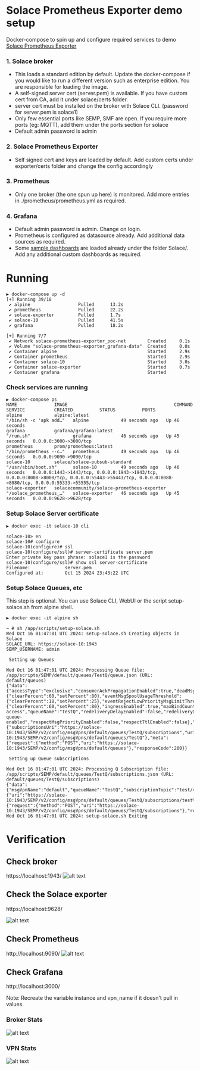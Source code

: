 # Solace Prometheus Exporter demo setup

Docker-compose to spin up and configure required services to demo [Solace Prometheus Exporter](https://github.com/swayvil/solace-prometheus-exporter)

### 1. Solace broker 
- This loads a standard edition by default. Update the docker-compose if you would like to run a different version such as enterprise edition. You are responsible for loading the image.
- A self-signed server cert (server.pem) is available. If you have custom cert from CA, add it under solace/certs folder.
- server cert must be installed on the broker with Solace CLI. (password for server.pem is solace1)
- Only few essential ports like SEMP, SMF are open. If you require more ports (eg: MQTT), add them under the ports section for solace
- Default admin password is admin

### 2. Solace Prometheus Exporter
- Self signed cert and keys are loaded by default. Add custom certs under exporter/certs folder and change the config accordingly

### 3. Prometheus
- Only one broker (the one spun up here) is monitored. Add more entries in ./prometheus/prometheus.yml as required.

### 4. Grafana
- Default admin password is admin. Change on login.
- Prometheus is configured as datasource already. Add additional data sources as required.
- Some [sample dashboards](https://github.com/swayvil/solace-prometheus-exporter/tree/master/grafana) are loaded already under the folder Solace/. Add any additional custom dashboards as required.

# Running

```
▶ docker-compose up -d
[+] Running 39/18
 ✔ alpine                  Pulled      13.2s
 ✔ prometheus              Pulled      22.2s
 ✔ solace-exporter         Pulled      1.7s
 ✔ solace-10               Pulled      41.5s
 ✔ grafana                 Pulled      18.2s

[+] Running 7/7
 ✔ Network solace-prometheus-exporter_poc-net        Created     0.1s
 ✔ Volume "solace-prometheus-exporter_grafana-data"  Created     0.0s
 ✔ Container alpine                                  Started     2.9s
 ✔ Container prometheus                              Started     2.9s
 ✔ Container solace-10                               Started     3.0s
 ✔ Container solace-exporter                         Started     0.7s
 ✔ Container grafana                                 Started
```
### Check services are running

```
▶ docker-compose ps
NAME              IMAGE                                        COMMAND                  SERVICE           CREATED          STATUS          PORTS
alpine            alpine:latest                                "/bin/sh -c 'apk add…"   alpine            49 seconds ago   Up 46 seconds
grafana           grafana/grafana:latest                       "/run.sh"                grafana           46 seconds ago   Up 45 seconds   0.0.0.0:3000->3000/tcp
prometheus        prom/prometheus:latest                       "/bin/prometheus --c…"   prometheus        49 seconds ago   Up 46 seconds   0.0.0.0:9090->9090/tcp
solace-10         solace/solace-pubsub-standard                "/usr/sbin/boot.sh"      solace-10         49 seconds ago   Up 46 seconds   0.0.0.0:1443->1443/tcp, 0.0.0.0:1943->1943/tcp, 0.0.0.0:8008->8008/tcp, 0.0.0.0:55443->55443/tcp, 0.0.0.0:8088->8080/tcp, 0.0.0.0:55333->55555/tcp
solace-exporter   solacecommunity/solace-prometheus-exporter   "/solace_prometheus_…"   solace-exporter   46 seconds ago   Up 45 seconds   0.0.0.0:9628->9628/tcp
```

### Setup Solace Server certificate

```
▶ docker exec -it solace-10 cli

solace-10> en
solace-10# configure
solace-10(configure)# ssl
solace-10(configure/ssl)# server-certificate server.pem
Enter private key pass phrase: solace1 is the password
solace-10(configure/ssl)# show ssl server-certificate
Filename:             server.pem
Configured at:        Oct 15 2024 23:43:22 UTC
```

### Setup Solace Queues, etc
This step is optional. You can use Solace CLI, WebUI or the script setup-solace.sh from alpine shell.

```
▶ docker exec -it alpine sh

~ # sh /app/scripts/setup-solace.sh
Wed Oct 16 01:47:01 UTC 2024: setup-solace.sh Creating objects in Solace
SOLACE_URL: https://solace-10:1943
SEMP_USERNAME: admin

 Setting up Queues

Wed Oct 16 01:47:01 UTC 2024: Processing Queue file: /app/scripts/SEMP/default/queues/TestQ/queue.json (URL: default/queues)
{"data":{"accessType":"exclusive","consumerAckPropagationEnabled":true,"deadMsgQueue":"#DEAD_MSG_QUEUE","deliveryCountEnabled":false,"deliveryDelay":0,"egressEnabled":true,"eventBindCountThreshold":{"clearPercent":60,"setPercent":80},"eventMsgSpoolUsageThreshold":{"clearPercent":18,"setPercent":25},"eventRejectLowPriorityMsgLimitThreshold":{"clearPercent":60,"setPercent":80},"ingressEnabled":true,"maxBindCount":1000,"maxDeliveredUnackedMsgsPerFlow":10000,"maxMsgSize":10000000,"maxMsgSpoolUsage":5000,"maxRedeliveryCount":0,"maxTtl":0,"msgVpnName":"default","owner":"default","partitionCount":0,"partitionRebalanceDelay":5,"partitionRebalanceMaxHandoffTime":3,"permission":"no-access","queueName":"TestQ","redeliveryDelayEnabled":false,"redeliveryDelayInitialInterval":1000,"redeliveryDelayMaxInterval":64000,"redeliveryDelayMultiplier":200,"redeliveryEnabled":true,"rejectLowPriorityMsgEnabled":false,"rejectLowPriorityMsgLimit":0,"rejectMsgToSenderOnDiscardBehavior":"when-queue-enabled","respectMsgPriorityEnabled":false,"respectTtlEnabled":false},"links":{"subscriptionsUri":"https://solace-10:1943/SEMP/v2/config/msgVpns/default/queues/TestQ/subscriptions","uri":"https://solace-10:1943/SEMP/v2/config/msgVpns/default/queues/TestQ"},"meta":{"request":{"method":"POST","uri":"https://solace-10:1943/SEMP/v2/config/msgVpns/default/queues"},"responseCode":200}}
 
 Setting up Queue subscriptions

Wed Oct 16 01:47:01 UTC 2024: Processing Q Subscription file: /app/scripts/SEMP/default/queues/TestQ/subscriptions.json (URL: default/queues/TestQ/subscriptions)
{"data":{"msgVpnName":"default","queueName":"TestQ","subscriptionTopic":"test/>"},"links":{"uri":"https://solace-10:1943/SEMP/v2/config/msgVpns/default/queues/TestQ/subscriptions/test%2F%3E"},"meta":{"request":{"method":"POST","uri":"https://solace-10:1943/SEMP/v2/config/msgVpns/default/queues/TestQ/subscriptions"},"responseCode":200}}
Wed Oct 16 01:47:01 UTC 2024: setup-solace.sh Exiting
```


# Verification

## Check broker 
 https://localhost:1943/
 ![alt text](img/image-4.png)


 ## Check the Solace exporter
 https://localhost:9628/

![alt text](img/image.png)

## Check Prometheus
http://localhost:9090/
![alt text](img/image-1.png)

## Check Grafana
http://localhost:3000/

Note: Recreate the variable instance and vpn_name if it doesn't pull in values.

### Broker Stats
![alt text](img/image-2.png)

### VPN Stats
![alt text](img/image-3.png)

